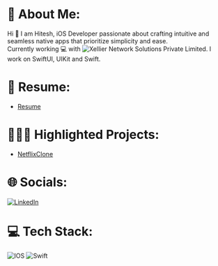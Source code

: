 # 💫 About Me:
Hi 👋 I am Hitesh, iOS Developer passionate about crafting intuitive and seamless native apps that prioritize simplicity and ease.<br>Currently working 💻 with  ![Xellier Network Solutions Private Limited](https://www.inxense.in/). I work on SwiftUI, UIKit and Swift.

# 📄 Resume:
- <a href="https://docs.google.com/document/d/1crwu-NOn5eZ07UBDrcuSZJz8qOPbWior6qztEWmisIw/edit?usp=sharing"> Resume </a>

# 👨🏽‍💻 Highlighted Projects:
- <a href="https://github.com/hiteshsuthar1410/NetflixClone"> NetflixClone </a>

# 🌐 Socials:
[![LinkedIn](https://img.shields.io/badge/LinkedIn-%230077B5.svg?logo=linkedin&logoColor=white)](https://linkedin.com/in/https://www.linkedin.com/in/hitesh-suthar-03558215a/) 

# 💻 Tech Stack:
![IOS](https://img.shields.io/badge/IOS-%2320232a.svg?style=for-the-badge&logo=apple&logoColor=white) ![Swift](https://img.shields.io/badge/swift-F54A2A?style=for-the-badge&logo=swift&logoColor=white) 

<!-- Proudly created with GPRM ( https://gprm.itsvg.in ) -->
